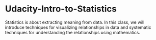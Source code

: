 # Udacity-Intro-to-Statistics
Statistics is about extracting meaning from data. In this class, we will introduce techniques for visualizing relationships in data and systematic techniques for understanding the relationships using mathematics.
